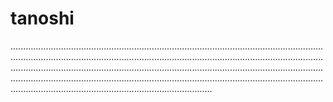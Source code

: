 # tanoshi

................................................................................................................................................................................................................................................................................................................................................................................................................................................................................................................................................................................................